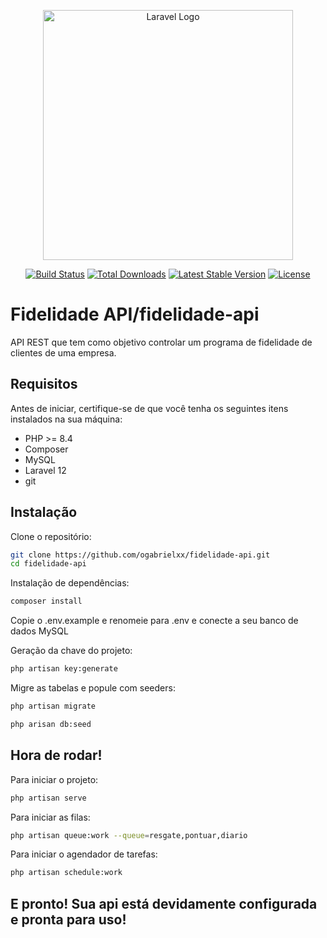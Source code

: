 <p align="center"><a href="https://laravel.com" target="_blank"><img src="https://raw.githubusercontent.com/laravel/art/master/logo-lockup/5%20SVG/2%20CMYK/1%20Full%20Color/laravel-logolockup-cmyk-red.svg" width="400" alt="Laravel Logo"></a></p>

<p align="center">
<a href="https://github.com/laravel/framework/actions"><img src="https://github.com/laravel/framework/workflows/tests/badge.svg" alt="Build Status"></a>
<a href="https://packagist.org/packages/laravel/framework"><img src="https://img.shields.io/packagist/dt/laravel/framework" alt="Total Downloads"></a>
<a href="https://packagist.org/packages/laravel/framework"><img src="https://img.shields.io/packagist/v/laravel/framework" alt="Latest Stable Version"></a>
<a href="https://packagist.org/packages/laravel/framework"><img src="https://img.shields.io/packagist/l/laravel/framework" alt="License"></a>
</p>

# Fidelidade API/fidelidade-api

API REST que tem como objetivo controlar um programa de fidelidade de clientes de uma empresa.

## Requisitos

Antes de iniciar, certifique-se de que você tenha os seguintes itens instalados na sua máquina:

- PHP >= 8.4
- Composer
- MySQL
- Laravel  12
- git

## Instalação

Clone o repositório:

```bash
git clone https://github.com/ogabrielxx/fidelidade-api.git
cd fidelidade-api
```

Instalação de dependências:

```bash
composer install
```

Copie o .env.example e renomeie para .env e conecte a seu banco de dados MySQL

Geração da chave do projeto:

```bash
php artisan key:generate
```

Migre as tabelas e popule com seeders:

```bash
php artisan migrate

php arisan db:seed
```

## Hora de rodar!

Para iniciar o projeto:

```bash
php artisan serve
```

Para iniciar as filas:

```bash
php artisan queue:work --queue=resgate,pontuar,diario
```

Para iniciar o agendador de tarefas:

```bash
php artisan schedule:work
```

## E pronto! Sua api está devidamente configurada e pronta para uso!
